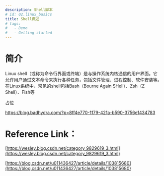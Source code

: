 ```yaml
---
description: Shell脚本
# id: 02.linux_basics
title: Shell概述
# tags:
#   - Demo
#   - Getting started
---
```

# 简介

Linux shell（或称为命令行界面或终端）是与操作系统内核通信的用户界面。它允许用户通过文本命令来执行各种任务，包括文件管理、进程控制、软件安装等。在Linux系统中，常见的shell包括Bash（Bourne Again SHell）、Zsh（Z Shell）、Fish等




占位

https://blog.badhydra.com/?p=8ff4e770-1179-421a-b590-3756e1434783







# **Reference Link：**

[https://wesley.blog.csdn.net/category_9829619_3.html](https://wesley.blog.csdn.net/category_9829619_3.html)

[https://blog.csdn.net/u011436427/article/details/103815680](https://blog.csdn.net/u011436427/article/details/103815680)
